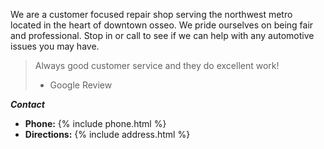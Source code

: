 We are a customer focused repair shop serving the northwest metro located in the heart of downtown osseo. We pride ourselves on being fair and professional. Stop in or call to see if we can help with any automotive issues you may have.

>Always good customer service and they do excellent work!
>- Google Review


***Contact***

* **Phone:** {% include phone.html %}
* **Directions:** {% include address.html %}
